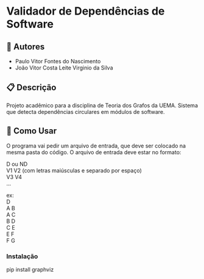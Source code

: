 # Validador de Dependências de Software

## 👥 Autores
- Paulo Vitor Fontes do Nascimento
- João Vitor Costa Leite Virginio da Silva

## 📋 Descrição
Projeto acadêmico para a disciplina de Teoria dos Grafos da UEMA. 
Sistema que detecta dependências circulares em módulos de software.

## 🚀 Como Usar
O programa vai pedir um arquivo de entrada, que deve ser colocado na mesma pasta do código.
O arquivo de entrada deve estar no formato:

D ou ND  
V1 V2 (com letras maiúsculas e separado por espaço)  
V3 V4  
...  

ex:  
D  
A B  
A C  
B D  
C E  
E F  
F G  

### Instalação
pip install graphviz
